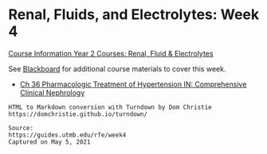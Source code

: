 # Renal, Fluids, and Electrolytes: Week 4

[Course Information Year 2 Courses: Renal, Fluid & Electrolytes](/usmle/rfe/course-information.html)

See [Blackboard](https://utmb.blackboard.com/webapps/blackboard/execute/modulepage/view?course_id=_14554_1&cmp_tab_id=_69084_1&editMode=true&mode=cpview) [](https://eclass.utmb.edu/webapps/blackboard/execute/modulepage/view?course_id=_12494_1&cmp_tab_id=_53686_1&editMode=true&mode=cpview#) for additional course materials to cover this week.

*   [Ch 36 Pharmacologic Treatment of Hypertension IN: Comprehensive Clinical Nephrology](http://libux.utmb.edu/login?url=https://www.clinicalkey.com/#!/content/book/3-s2.0-B9780323479097000366)

```
HTML to Markdown conversion with Turndown by Dom Christie
https://domchristie.github.io/turndown/

Source:
https://guides.utmb.edu/rfe/week4
Captured on May 5, 2021
```
